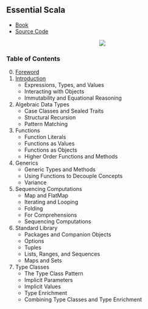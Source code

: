## Essential Scala
- [Book](https://underscore.io/training/courses/essential-scala/)
- [Source Code](https://github.com/underscoreio/essential-scala)

<div align="center">
    <img src="https://underscore.io/images/books/essential-scala.png">
</div>


### Table of Contents

0. [Foreword](https://github.com/keer2345/scala-essential/blob/master/ch00.md)
0. [Introduction](https://github.com/keer2345/scala-essential/blob/master/ch01.md)
    - Expressions, Types, and Values
    - Interacting with Objects
    - Immutability and Equational Reasoning
0. Algebraic Data Types
    - Case Classes and Sealed Traits
    - Structural Recursion
    - Pattern Matching
0. Functions
    - Function Literals
    - Functions as Values
    - Functions as Objects
    - Higher Order Functions and Methods
0. Generics
    - Generic Types and Methods
    - Using Functions to Decouple Concepts
    - Variance
0. Sequencing Computations
    - Map and FlatMap
    - Iterating and Looping
    - Folding
    - For Comprehensions
    - Sequencing Computations
0. Standard Library
    - Packages and Companion Objects
    - Options
    - Tuples
    - Lists, Ranges, and Sequences
    - Maps and Sets
0. Type Classes
    - The Type Class Pattern
    - Implicit Parameters
    - Implicit Values
    - Type Enrichment
    - Combining Type Classes and Type Enrichment
